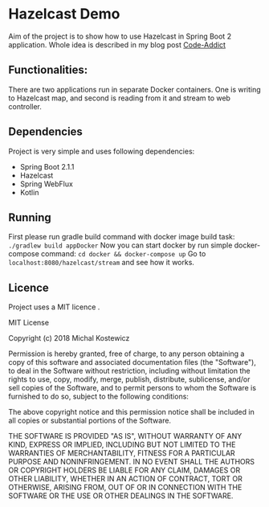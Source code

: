 # Hazelcast Demo

Aim of the project is to show how to use Hazelcast in Spring Boot 2 application. Whole idea is described in my blog 
post [Code-Addict](http://code-addict.pl/hazelcast-distributed-cache/)

## Functionalities:
There are two applications run in separate Docker containers. One is writing to Hazelcast map, and second is reading 
from it 
and stream to 
web 
controller.

## Dependencies
Project is very simple and uses following dependencies:
 - Spring Boot 2.1.1
 - Hazelcast
 - Spring WebFlux
 - Kotlin

## Running
First please run gradle build command with docker image build task:
`./gradlew build appDocker`
Now you can start docker by run simple docker-compose command:
`cd docker && docker-compose up`
Go to `localhost:8080/hazelcast/stream` and see how it works.

## Licence

Project uses a MIT licence .

MIT License

Copyright (c) 2018 Michal Kostewicz

Permission is hereby granted, free of charge, to any person obtaining a copy
of this software and associated documentation files (the "Software"), to deal
in the Software without restriction, including without limitation the rights
to use, copy, modify, merge, publish, distribute, sublicense, and/or sell
copies of the Software, and to permit persons to whom the Software is
furnished to do so, subject to the following conditions:

The above copyright notice and this permission notice shall be included in all
copies or substantial portions of the Software.

THE SOFTWARE IS PROVIDED "AS IS", WITHOUT WARRANTY OF ANY KIND, EXPRESS OR
IMPLIED, INCLUDING BUT NOT LIMITED TO THE WARRANTIES OF MERCHANTABILITY,
FITNESS FOR A PARTICULAR PURPOSE AND NONINFRINGEMENT. IN NO EVENT SHALL THE
AUTHORS OR COPYRIGHT HOLDERS BE LIABLE FOR ANY CLAIM, DAMAGES OR OTHER
LIABILITY, WHETHER IN AN ACTION OF CONTRACT, TORT OR OTHERWISE, ARISING FROM,
OUT OF OR IN CONNECTION WITH THE SOFTWARE OR THE USE OR OTHER DEALINGS IN THE
SOFTWARE.
